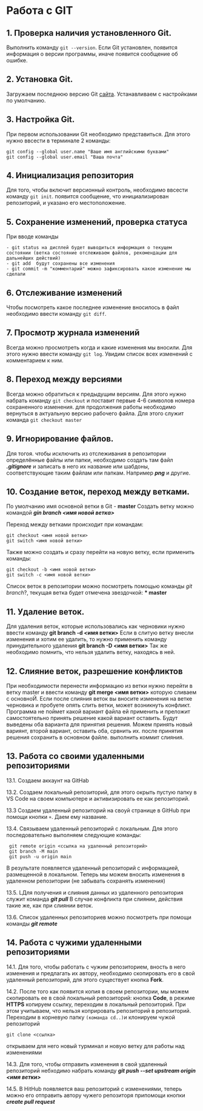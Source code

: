 # Работа с GIT

## 1. Проверка наличия установленного Git.
Выполнить команду `git --version`. 
Если Git установлен, появится информация о версии программы, иначе появится сообщение об ошибке.

## 2. Установка Git.
Загружаем последнюю версию Git [сайта](https:git-scm.com/downloads).
Устанавливаем с настройками по умолчанию.
## 3. Настройка Git.
При первом использовании Git необходимо представиться.
Для этого нужно ввсести в терминале 2 команды:
```
git config --global user.name "Ваше имя английскими буквами"
git config --global user.email "Ваша почта"
```
## 4. Инициализация репозитория
Для того, чтобы включит версионный контроль, необходимо ввсести команду `git init`.
появится сообщение, что инициализирован репозиторий, и указано его местоположение.
## 5. Сохранение изменений, проверка статуса
 При вводе команды
 ```
 - git status на дисплей будет выводиться информация о текущем состоянии (ветка состояние отслеживаем файлов, рекомендации для дальнейших действий) 
 - git add  будут сохранены все изменения
 - git commit -m "комментарий" можно зафиксировать какое изменение мы сделали

 ```
  ## 6. Отслеживание изменений
  Чтобы посмотреть какое последнее изменение вносилось в файл необходимо ввести команду `git diff`. 

  ## 7. Просмотр журнала изменений 
  Всегда можно просмотреть когда и какие изменения мы вносили. Для этого нужно ввести команду `git log`.
  Увидим список всех изменений с комментарием к ним.

  ## 8. Переход между версиями
  Всегда можно обратиться к предыдущим версиям. Для этого нужно набрать команду `git checkout` и поставит первые 4-6 символов номера сохраненного изменения. 
  для продолжения работы необходимо вернуться в актуальную версию рабочего файла. 
  Для этого служит команда `git checkout master`

  ## 9. Игнорирование файлов.
  Для тогоя. чтобы исключить из отслеживания в репозитории определённые файлы или папки, необходимо создать там файл ***.gitignore***
  и записать в него их название или шабдоны, соответствующие таким файлам или папкам.
  Например ***png*** и другие. 

  ## 10. Создание веток, переход между ветками.
  По умолчанию имя основной ветки в Git - **master**
  Создать ветку можно командой ***gin branch <имя новой ветка>***
  
  Переход между ветками происходит при командам:
  ```
  git checkout <имя новой ветки>
  git switch <имя новой ветки>
  
  ```
  Также можно создать и сразу перейти на новую ветку, если применить команды:
  ```
  git checkout -b <имя новой ветки>
  git switch -c <имя новой ветки>
  ```
  Список веток в репозитории можно посмотреть  помощью команды *git branch*?\, текущая ветка будет отмечена звездочкой: **\* master**
  

## 11. Удаление веток.
Для удаления веток, которые использовались как черновики нужно ввести команду **git branch -d <имя ветки>**
Если в слитую ветку внесли изменения и хотим ее удалить, то нужно применить команду принудительного удаления **git branch -D <имя ветки>**
Так же необходимо помнить, что нельзя удалить ветку, находясь в ней.

## 12. Слияние веток, разрешение конфликтов

При необходимости перенести информацию из ветки нужно перейти в ветку master и ввести команду **git merge <имя ветки>** которую сливаем с основноЙ. 
Если после слияния веток вы вносите изменения на ветке черновика и пробуете опять слить ветки, может возникнуть конфликт. Программа не поймет какой вариант файла ей применить и преложит самостоятельно принять решение какой вариант оставить. Будут выведены оба варианта для принятия решения. Можем принять новый вариянт, второй вариант, оставить оба, срвнить их. после принятия решения сохранить в основном файле.
выполнить коммит слияния.

## 13. Работа со своими удаленными репозиториями

13.1. Создаем аккаунт на GitHab

13.2. Создаем локальный репозиторий, для этого окрыть пустую папку в VS Code на своем компьютере и активизировать ее как репозиторий.

13.3 Создаем удаленный репозиторий на своуй странице в GitHub при помощи кнопки ``+``. Даем ему название.

13.4. Связываем удаленный репозиторий с локальным. Для этого последовательно выполняем следующие команды:

```
 git remote origin <ссылка на удаленный репозиторий>
 git branch -M main
 git push -u origin main
 ```
 В результате появляется удаленный репозиторий с информацией, размещенной в локальном. Теперь мы можем вносить изменения в удаленном репозитории (не забывать сохранять изменения)

 13.5. LДля получения и слияния данных из удаленного репозитория служит команда ***git pull***  В случае конфликта при слиянии, действия такие же, как при слиянии веток.

 13.6. Список удаленных репозиториев можно посмотреть при помощи команды ***git remote***

## 14. Работа с чужими удаленными репозиториями ##

14.1. Для того, чтобы работать с чужим репозиторием, вность в него изменения и предлагать их автору, необходимо скопировать его в свой удаленный репозиторий, для этого существует кнопка **Fork**. 

14.2. После того как появится копия в своем репозитории, мы можем скопировать ее в свой локальный репозиторий: кнопка **Code**, в режиме **HTTPS** копируем ссылку, переходим в локальный репозиторий. При этом учитываем, что нельзя коприровать репозиторий в репозиторий. Переходим в корневую папку ``(команда cd..)``и клонируем чужой репозиторий
 ```
 git clone <ссылка>
 ```
 открываем для него новый турминал и новую ветку для работы над изменениями

 14.3. Для того, чтобы отправить изменения в свой удаленный репозиторий небходимо набрать команду ***git push --set upstream origin <имя ветки>***

 14.5. В HitHub появляется ваш репозиторий с изменениями, теперь можно его отправить автору чужего репозиторя припомощи кнопки ***create pull request***
